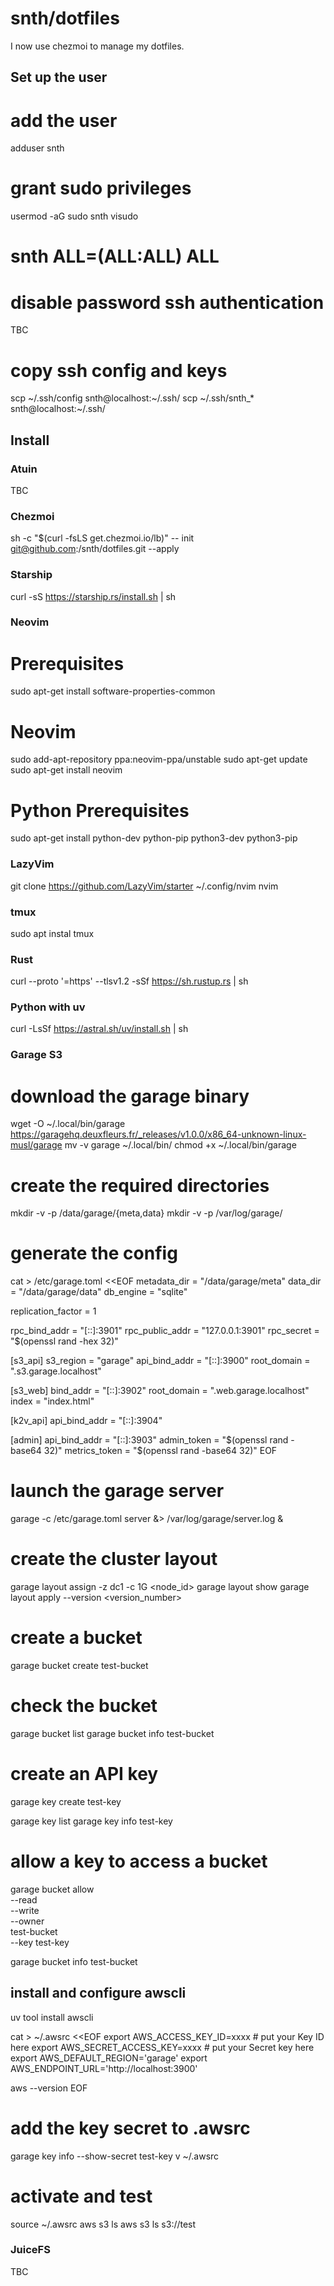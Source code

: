 # snth/dotfiles

I now use chezmoi to manage my dotfiles.

## Set up the user

  # add the user
  adduser snth

  # grant sudo privileges
  usermod -aG sudo snth
  visudo
  # snth ALL=(ALL:ALL) ALL

  # disable password ssh authentication
  TBC

  # copy ssh config and keys
  scp ~/.ssh/config snth@localhost:~/.ssh/
  scp ~/.ssh/snth_* snth@localhost:~/.ssh/

## Install

### Atuin

  TBC

### Chezmoi

   sh -c "$(curl -fsLS get.chezmoi.io/lb)" -- init git@github.com:/snth/dotfiles.git --apply

### Starship

  curl -sS https://starship.rs/install.sh | sh

### Neovim

  # Prerequisites
  sudo apt-get install software-properties-common
  
  # Neovim
  sudo add-apt-repository ppa:neovim-ppa/unstable
  sudo apt-get update
  sudo apt-get install neovim

  # Python Prerequisites
  sudo apt-get install python-dev python-pip python3-dev python3-pip

### LazyVim

  git clone https://github.com/LazyVim/starter ~/.config/nvim
  nvim

### tmux

  sudo apt instal tmux

### Rust

  curl --proto '=https' --tlsv1.2 -sSf https://sh.rustup.rs | sh

### Python with uv

  curl -LsSf https://astral.sh/uv/install.sh | sh

### Garage S3

  # download the garage binary
  wget -O ~/.local/bin/garage https://garagehq.deuxfleurs.fr/_releases/v1.0.0/x86_64-unknown-linux-musl/garage
  mv -v garage ~/.local/bin/
  chmod +x ~/.local/bin/garage

  # create the required directories
  mkdir -v -p /data/garage/{meta,data}
  mkdir -v -p /var/log/garage/

  # generate the config
  cat > /etc/garage.toml <<EOF
  metadata_dir = "/data/garage/meta"
  data_dir = "/data/garage/data"
  db_engine = "sqlite"

  replication_factor = 1

  rpc_bind_addr = "[::]:3901"
  rpc_public_addr = "127.0.0.1:3901"
  rpc_secret = "$(openssl rand -hex 32)"

  [s3_api]
  s3_region = "garage"
  api_bind_addr = "[::]:3900"
  root_domain = ".s3.garage.localhost"

  [s3_web]
  bind_addr = "[::]:3902"
  root_domain = ".web.garage.localhost"
  index = "index.html"

  [k2v_api]
  api_bind_addr = "[::]:3904"

  [admin]
  api_bind_addr = "[::]:3903"
  admin_token = "$(openssl rand -base64 32)"
  metrics_token = "$(openssl rand -base64 32)"
  EOF

  # launch the garage server
  garage -c /etc/garage.toml server &> /var/log/garage/server.log &

  # create the cluster layout
  garage layout assign -z dc1 -c 1G <node_id>
  garage layout show
  garage layout apply --version <version_number>

  # create a bucket
  garage bucket create test-bucket

  # check the bucket
  garage bucket list
  garage bucket info test-bucket

  # create an API key
  garage key create test-key

  garage key list
  garage key info test-key

  # allow a key to access a bucket
  garage bucket allow \
    --read \
    --write \
    --owner \
    test-bucket \
    --key test-key

  garage bucket info test-bucket

  ## install and configure awscli
  uv tool install awscli

  cat > ~/.awsrc <<EOF
  export AWS_ACCESS_KEY_ID=xxxx      # put your Key ID here
  export AWS_SECRET_ACCESS_KEY=xxxx  # put your Secret key here
  export AWS_DEFAULT_REGION='garage'
  export AWS_ENDPOINT_URL='http://localhost:3900'

  aws --version
  EOF

  # add the key secret to .awsrc
  garage key info --show-secret test-key
  v ~/.awsrc

  # activate and test
  source ~/.awsrc
  aws s3 ls
  aws s3 ls s3://test

### JuiceFS

  TBC
